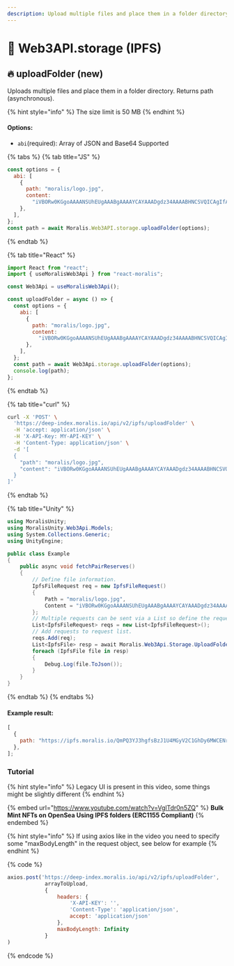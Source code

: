 ```yaml
---
description: Upload multiple files and place them in a folder directory (ERC1155 Compliant)
---
```


# 🏪 Web3API.storage (IPFS)

## 🔥 uploadFolder (new)

Uploads multiple files and place them in a folder directory. Returns path (asynchronous).

{% hint style="info" %}
The size limit is 50 MB
{% endhint %}

#### Options:

- `abi`(required): Array of JSON and Base64 Supported

{% tabs %}
{% tab title="JS" %}

```javascript
const options = {
  abi: [
    {
      path: "moralis/logo.jpg",
      content:
        "iVBORw0KGgoAAAANSUhEUgAAABgAAAAYCAYAAADgdz34AAAABHNCSVQICAgIfAhkiAAAAAlwSFlzAAAApgAAAKYB3X3",
    },
  ],
};
const path = await Moralis.Web3API.storage.uploadFolder(options);
```

{% endtab %}

{% tab title="React" %}

```javascript
import React from "react";
import { useMoralisWeb3Api } from "react-moralis";

const Web3Api = useMoralisWeb3Api();

const uploadFolder = async () => {
  const options = {
    abi: [
      {
        path: "moralis/logo.jpg",
        content:
          "iVBORw0KGgoAAAANSUhEUgAAABgAAAAYCAYAAADgdz34AAAABHNCSVQICAgIfAhkiAAAAAlwSFlzAAAApgAAAKYB3X3",
      },
    ],
  };
  const path = await Web3Api.storage.uploadFolder(options);
  console.log(path);
};
```

{% endtab %}

{% tab title="curl" %}

```bash
curl -X 'POST' \
  'https://deep-index.moralis.io/api/v2/ipfs/uploadFolder' \
  -H 'accept: application/json' \
  -H 'X-API-Key: MY-API-KEY' \
  -H 'Content-Type: application/json' \
  -d '[
  {
    "path": "moralis/logo.jpg",
    "content": "iVBORw0KGgoAAAANSUhEUgAAABgAAAAYCAYAAADgdz34AAAABHNCSVQICAgIfAhkiAAAAAlwSFlzAAAApgAAAKYB3X3"
  }
]'
```

{% endtab %}

{% tab title="Unity" %}

```csharp
using MoralisUnity;
using MoralisUnity.Web3Api.Models;
using System.Collections.Generic;
using UnityEngine;

public class Example
{
    public async void fetchPairReserves()
    {
        // Define file information.
        IpfsFileRequest req = new IpfsFileRequest()
        {
            Path = "moralis/logo.jpg",
            Content = "iVBORw0KGgoAAAANSUhEUgAAABgAAAAYCAYAAADgdz34AAAABHNCSVQICAgIfAhkiAAAAAlwSFlzAAAApgAAAKYB3X3"
        };
        // Multiple requests can be sent via a List so define the request list.
        List<IpfsFileRequest> reqs = new List<IpfsFileRequest>();
        // Add requests to request list.
        reqs.Add(req);
        List<IpfsFile> resp = await Moralis.Web3Api.Storage.UploadFolder(reqs);
        foreach (IpfsFile file in resp)
        {
            Debug.Log(file.ToJson());
        }
    }
}
```

{% endtab %}
{% endtabs %}

#### Example result:

```javascript
[
  {
    path: "https://ipfs.moralis.io/QmPQ3YJ3hgfsBzJ1U4MGyV2C1GhDy6MWCENr1qMdMpKVnY/moralis/logo.jpg",
  },
];
```

### Tutorial

{% hint style="info" %}
Legacy UI is present in this video, some things might be slightly different
{% endhint %}

{% embed url="https://www.youtube.com/watch?v=VglTdr0n5ZQ" %}
**Bulk Mint NFTs on OpenSea Using IPFS folders (ERC1155 Compliant)**
{% endembed %}


{% hint style="info" %}
If using axios like in the video you need to specify some "maxBodyLength" in the request object, see below for example
{% endhint %}

{% code  %}
```javascript
axios.post('https://deep-index.moralis.io/api/v2/ipfs/uploadFolder',
            arrayToUpload,
            {
                headers: {
                    'X-API-KEY': '',
                    'Content-Type': 'application/json',
                    accept: 'application/json'
                },
                maxBodyLength: Infinity
            }
)
```
{% endcode %}